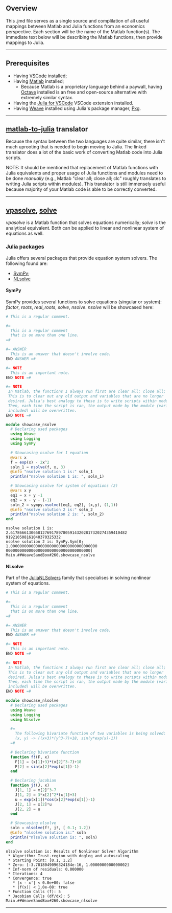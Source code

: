 


## Overview
This .jmd file serves as a single source and complilation of all useful mappings between Matlab and Julia functions from an economics perspective. Each section will be the name of the Matlab function(s). The immediate text below will be
describing the Matlab functions, then provide mappings to Julia.

---

## Prerequisites
* Having [VSCode](https://code.visualstudio.com/) installed;
* Having [Matlab](https://www.mathworks.com/products/matlab.html) installed;
    * Because Matlab is a proprietary language behind a paywall, having [Octave](https://www.gnu.org/software/octave/index) installed is an free and open-source alternative with extremely similar syntax.
* Having the [Julia for VSCode](https://www.julia-vscode.org/) VSCode extension installed.
* Having [Weave](https://github.com/JunoLab/Weave.jl) installed using Julia's package manager, [Pkg](https://github.com/JuliaLang/Pkg.jl).

---

## [matlab-to-julia](https://lakras.github.io/matlab-to-julia/) translator
Because the syntax between the two languages are quite similar, there isn't much uprooting that is needed to begin moving to Julia. The linked translator does a lot of the basic work of converting Matlab code into Julia scripts.

NOTE: It should be mentioned that replacement of Matlab functions with Julia equivalents and proper usage of Julia functions and modules need to be done *manually* (e.g., Matlab "clear all; close all; clc" roughly translates to writing
Julia scripts within modules). This translator is still immensely useful because majority of your Matlab code is able to be correctly converted.

---

## [vpasolve](https://www.mathworks.com/help/symbolic/sym.vpasolve.html), [solve](https://www.mathworks.com/help/symbolic/solve.html)
*vpasolve* is a Matlab function that solves equations numerically; *solve* is the analytical equivalent. Both can be applied to linear and nonlinear system of equations as well.

### Julia packages
Julia offers several packages that provide equation system solvers. The following found are:
* [SymPy](https://github.com/JuliaPy/SymPy.jl);
* [NLsolve](https://github.com/JuliaNLSolvers/NLsolve.jl)

#### SymPy
SymPy provides several functions to solve equations (singular or system): *factor*, *roots*, *real_roots*, *solve*, *nsolve*. *nsolve* will be showcased here:

```julia
# This is a regular comment.

#=
  This is a regular comment
  that is on more than one line.
=#

#= ANSWER
  This is an answer that doesn't involve code.
END ANSWER =#

#= NOTE
  This is an important note.
END NOTE =#

#= NOTE
 In Matlab, the functions I always run first are clear all; close all; clc.
 This is to clear out any old output and variables that are no longer
 desired. Julia's best analogy to these is to write scripts within modules.
 Then, each time the script is ran, the output made by the module (variables
 included) will be overwritten.
END NOTE =#

module showcase_nsolve
  # Declaring used packages
  using Weave
  using Logging
  using SymPy

  # Showcasing nsolve for 1 equation
  @vars x
  f = exp(x) - 2x^2
  soln_1 = nsolve(f, x, 3)
  @info "nsolve solution 1 is:" soln_1
  println("nsolve solution 1 is: ", soln_1)

  # Showcasing nsolve for system of equations (2)
  @vars x y
  eq1 = x + y -1
  eq2 = x - y - (-1)
  soln_2 = sympy.nsolve([eq1, eq2], (x,y), (1,1))
  @info "nsolve solution 2 is:" soln_2
  println("nsolve solution 2 is: ", soln_2)
end
```

```
nsolve solution 1 is: 2.617866613066812769178978059143202817320274359410482
919210508161040370325332
nsolve solution 2 is: SymPy.Sym[0; 1.00000000000000000000000000000000000000
0000000000000000000000000000000000000]
Main.##WeaveSandBox#260.showcase_nsolve
```





#### NLsolve
Part of the [JuliaNLSolvers](https://github.com/JuliaNLSolvers) family that specialises in solving nonlinear system of equations. 

```julia
# This is a regular comment.

#=
  This is a regular comment
  that is on more than one line.
=#

#= ANSWER
  This is an answer that doesn't involve code.
END ANSWER =#

#= NOTE
  This is an important note.
END NOTE =#

#= NOTE
 In Matlab, the functions I always run first are clear all; close all; clc.
 This is to clear out any old output and variables that are no longer
 desired. Julia's best analogy to these is to write scripts within modules.
 Then, each time the script is ran, the output made by the module (variables
 included) will be overwritten.
END NOTE =#

module showcase_nlsolve
  # Declaring used packages
  using Weave
  using Logging
  using NLsolve

  #=
    The following bivariate function of two variables is being solved:
    (x, y) -> ((x+3)*(y^3-7)+18, sin(y*exp(x)-1))
  =#

  # Declaring bivariate function
  function f!(F, x)
    F[1] = (x[1]+3)*(x[2]^3-7)+18
    F[2] = sin(x[2]*exp(x[1])-1)
  end

  # Declaring jacobian
  function j!(J, x)
    J[1, 1] = x[2]^3-7
    J[1, 2] = 3*x[2]^2*(x[1]+3)
    u = exp(x[1])*cos(x[2]*exp(x[1])-1)
    J[2, 1] = x[2]*u
    J[2, 2] = u
  end

  # Showcasing nlsolve
  soln = nlsolve(f!, j!, [ 0.1; 1.2])
  @info "nlsolve solution is:" soln
  println("nlsolve solution is: ", soln)
end
```

```
nlsolve solution is: Results of Nonlinear Solver Algorithm
 * Algorithm: Trust-region with dogleg and autoscaling
 * Starting Point: [0.1, 1.2]
 * Zero: [-3.7818049096324184e-16, 1.0000000000000002]
 * Inf-norm of residuals: 0.000000
 * Iterations: 4
 * Convergence: true
   * |x - x'| < 0.0e+00: false
   * |f(x)| < 1.0e-08: true
 * Function Calls (f): 5
 * Jacobian Calls (df/dx): 5
Main.##WeaveSandBox#260.showcase_nlsolve
```





---
